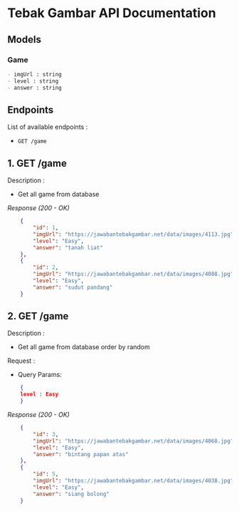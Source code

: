# Tebak Gambar API Documentation

## Models

### Game

```md
- imgUrl : string
- level : string
- answer : string
```

## Endpoints

List of available endpoints :

-  `GET /game`

## 1. GET /game

Description :
 - Get all game from database

_Response (200 - OK)_

```json
    {
        "id": 1,
        "imgUrl": "https://jawabantebakgambar.net/data/images/4113.jpg",
        "level": "Easy",
        "answer": "tanah liat"
    },
    {
        "id": 2,
        "imgUrl": "https://jawabantebakgambar.net/data/images/4088.jpg",
        "level": "Easy",
        "answer": "sudut pandang"
    }
```

## 2. GET /game

Description :
 - Get all game from database order by random 

Request :

- Query Params:

```json
    {
    level : Easy 
    }
```

_Response (200 - OK)_

```json
    {
        "id": 3,
        "imgUrl": "https://jawabantebakgambar.net/data/images/4068.jpg",
        "level": "Easy",
        "answer": "bintang papan atas"
    },
    {
        "id": 5,
        "imgUrl": "https://jawabantebakgambar.net/data/images/4038.jpg",
        "level": "Easy",
        "answer": "siang bolong"
    }
```